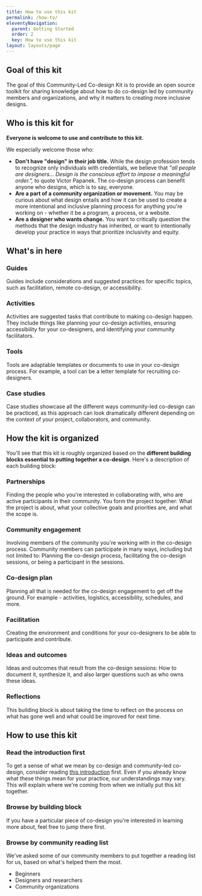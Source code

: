 ```yaml
---
title: How to use this kit
permalink: /how-to/
eleventyNavigation:
  parent: Getting Started
  order: 2
  key: How to use this kit
layout: layouts/page
---
```

## Goal of this kit

The goal of this Community-Led Co-design Kit is to provide an open source toolkit for sharing knowledge about how to do co-design led by community members and organizations, and why it matters to creating more inclusive designs. 

## Who is this kit for

**Everyone is welcome to use and contribute to this kit.**

We especially welcome those who:

- **Don't have "design" in their job title.** While the design profession tends to recognize only  individuals with credentials, we believe that _"all people are designers... Design is the conscious effort to impose a meaningful order.",_ to quote Victor Papanek. The co-design process can benefit anyone who designs, which is to say, everyone.
- **Are a part of a community organization or movement.** You may be curious about what design entails and how it can be used to create a more intentional and inclusive planning process for anything you're working on - whether it be a program, a process, or a website.
- **Are a designer who wants change.** You want to critically question the methods that the design industry has inherited, or want to intentionally develop your practice in ways that prioritize inclusivity and equity.

## What's in here

### Guides

Guides include considerations and suggested practices for specific topics, such as facilitation, remote co-design, or accessibility.

### Activities

Activities are suggested tasks that contribute to making co-design happen. They include things like planning your co-design activities, ensuring accessibility for your co-designers, and identifying your community facilitators. 

### Tools

Tools are adaptable templates or documents to use in your co-design process. For example, a tool can be a letter template for recruiting co-designers. 

### Case studies

Case studies showcase all the different ways community-led co-design can be practiced, as this approach can look dramatically different depending on the context of your project, collaborators, and community.

## How the kit is organized

You'll see that this kit is roughly organized based on the **different building blocks essential to putting together a co-design**. Here's a description of each building block:

### Partnerships

Finding the people who you're interested in collaborating with, who are active participants in their community. You form the project together: What the project is about, what your collective goals and priorities are, and what the scope is.

### Community engagement

Involving members of the community you're working with in the co-design process. Community members can participate in many ways, including but not limited to: Planning the co-design process, facilitating the co-design sessions, or being a participant in the sessions.

### Co-design plan

Planning all that is needed for the co-design engagement to get off the ground. For example - activities, logistics, accessibility, schedules, and more.

### Facilitation

Creating the environment and conditions for your co-designers to be able to participate and contribute.

### Ideas and outcomes

Ideas and outcomes that result from the co-design sessions: How to document it, synthesize it, and also larger questions such as who owns these ideas. 

### Reflections

This building block is about taking the time to reflect on the process on what has gone well and what could be improved for next time.

## How to use this kit

### Read the introduction first

To get a sense of what we mean by co-design and community-led co-design, consider reading [this introduction](/introduction/) first. Even if you already know what these things mean for your practice, our understandings may vary. This will explain where we're coming from when we initially put this kit together.

### Browse by building block

If you have a particular piece of co-design you're interested in learning more about, feel free to jump there first.

### Browse by community reading list

We've asked some of our community members to put together a reading list for us, based on what's helped them the most. 

- Beginners
- Designers and researchers
- Community organizations
